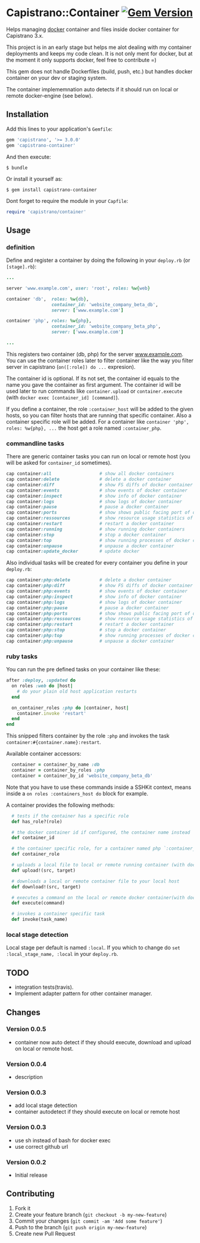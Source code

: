 # Capistrano::Container [![Gem Version](https://badge.fury.io/rb/capistrano-container.svg)](https://badge.fury.io/rb/capistrano-container)

Helps managing [docker](https://www.docker.com/) container and files inside docker container for Capistrano 3.x.

This project is in an early stage but helps me alot dealing with my container deployments and keeps my code clean. It is not only ment for docker, but at the moment it only supports docker, feel free to contribute =)

This gem does not handle Dockerfiles (build, push, etc.) but handles docker container on your dev or staging system.

The container implememnation auto detects if it should run on local or remote docker-engine (see below).

## Installation

Add this lines to your application's `Gemfile`:

```ruby
gem 'capistrano', '>= 3.0.0'
gem 'capistrano-container'
```

And then execute:

    $ bundle

Or install it yourself as:

    $ gem install capistrano-container

Dont forget to require the module in your `Capfile`:

```ruby
require 'capistrano/container'
```  

## Usage
### definition
Define and register a container by doing the following in your `deploy.rb` (or `[stage].rb`):

```ruby
...

server 'www.example.com', user: 'root', roles: %w{web}

container 'db',  roles: %w{db},
                 container_id: 'website_company_beta_db',
                 server: ['www.example.com']

container 'php', roles: %w{php},
                 container_id: 'website_company_beta_php',
                 server: ['www.example.com']

...
```

This registers two container (db, php) for the server www.example.com. You can use the container roles later to filter container like the way you filter server in capistrano (`on([:role]) do ...` expresion).

The container id is optional. If its not set, the container id equals to the name you gave the container as first argument. The container id will be used later to run commands like `container.upload` or `container.execute` (with `docker exec [container_id] [command]`).

If you define a container, the role `:container_host` will be added to the given hosts, so you can filter hosts that are running that specific container. Also a container specific role will be added. For a container like `container 'php', roles: %w{php}, ...` the host get a role named `:container_php`.


### commandline tasks
There are generic container tasks you can run on local or remote host (you will be asked for `container_id` sometimes).

```ruby
cap container:all                  # show all docker containers
cap container:delete               # delete a docker container
cap container:diff                 # show FS diffs of docker container
cap container:events               # show events of docker container
cap container:inspect              # show info of docker container
cap container:logs                 # show logs of docker container
cap container:pause                # pause a docker container
cap container:ports                # show shows public facing port of docker container
cap container:ressources           # show resource usage statistics of docker container
cap container:restart              # restart a docker container
cap container:running              # show running docker containers
cap container:stop                 # stop a docker container
cap container:top                  # show running processes of docker container
cap container:unpause              # unpause a docker container
cap container:update_docker        # update docker
```

Also individual tasks will be created for every container you define in your `deploy.rb`:

```ruby
cap container:php:delete           # delete a docker container
cap container:php:diff             # show FS diffs of docker container
cap container:php:events           # show events of docker container
cap container:php:inspect          # show info of docker container
cap container:php:logs             # show logs of docker container
cap container:php:pause            # pause a docker container
cap container:php:ports            # show shows public facing port of docker container
cap container:php:ressources       # show resource usage statistics of docker container
cap container:php:restart          # restart a docker container
cap container:php:stop             # stop a docker container
cap container:php:top              # show running processes of docker container
cap container:php:unpause          # unpause a docker container
```

### ruby tasks
You can run the pre defined tasks on your container like these:

```ruby
after :deploy, :updated do
  on roles :web do |host|
    # do your plain old host application restarts
  end

  on_container_roles :php do |container, host|
    container.invoke 'restart'
  end
end
```
This snipped filters container by the role `:php` and invokes the task `container:#{container.name}:restart`.

Available container accessors:
```ruby
  container = container_by_name :db
  container = container_by_roles :php
  container = container_by_id 'website_company_beta_db'
```

Note that you have to use these commands inside a SSHKit context, means inside a `on roles :containers_host do` block for example.

A container provides the following methods:
```ruby
  # tests if the container has a specific role
  def has_role?(role)

  # the docker container id if configured, the container name instead
  def container_id

  # the container specific role, for a container named php `:container_php`
  def container_role

  # uploads a local file to local or remote running container (with docker cp)
  def upload!(src, target)

  # downloads a local or remote container file to your local host
  def download!(src, target)

  # executes a command on the local or remote docker container(with docker exec)
  def execute(command)

  # invokes a container specific task
  def invoke(task_name)
```

### local stage detection
Local stage per default is named `:local`. If you which to change do `set :local_stage_name, :local` in your `deploy.rb`.

## TODO
  * integration tests(travis).
  * Implement adapter pattern for other container manager.

## Changes
### Version 0.0.5
  * container now auto detect if they should execute, download and upload on local or remote host.

### Version 0.0.4
  * description

### Version 0.0.3
  * add local stage detection
  * container autodetect if they should execute on local or remote host

### Version 0.0.3
  * use sh instead of bash for docker exec
  * use correct github url

### Version 0.0.2
  * Initial release

## Contributing

1. Fork it
2. Create your feature branch (`git checkout -b my-new-feature`)
3. Commit your changes (`git commit -am 'Add some feature'`)
4. Push to the branch (`git push origin my-new-feature`)
5. Create new Pull Request
